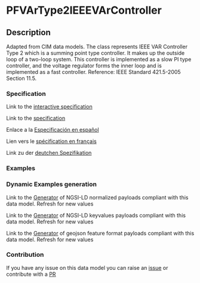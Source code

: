 # PFVArType2IEEEVArController

## Description 

Adapted from CIM data models. The class represents IEEE VAR Controller Type 2 which is a summing point type controller. It makes up the outside loop of a two-loop system. This controller is implemented as a slow PI type controller, and the voltage regulator forms the inner loop and is implemented as a fast controller.  Reference: IEEE Standard 421.5-2005 Section 11.5.
### Specification

Link to the [interactive specification](https://swagger.lab.fiware.org/?url=https://smart-data-models.github.io/dataModel.EnergyCIM/PFVArType2IEEEVArController/swagger.yaml)

Link to the [specification](https://smart-data-models.github.io/dataModel.EnergyCIM/PFVArType2IEEEVArController/doc/spec.md)

Enlace a la [Especificación en español](https://smart-data-models.github.io/dataModel.EnergyCIM/PFVArType2IEEEVArController/doc/spec_ES.md)

Lien vers le [spécification en français](https://smart-data-models.github.io/dataModel.EnergyCIM/PFVArType2IEEEVArController/doc/spec_FR.md)

Link zu der [deutchen Spezifikation](https://smart-data-models.github.io/dataModel.EnergyCIM/PFVArType2IEEEVArController/doc/spec_DE.md)
### Examples
### Dynamic Examples generation

Link to the [Generator](https://smartdatamodels.org/extra/ngsi-ld_generator_v0.92.php?schemaUrl=https://raw.githubusercontent.com/smart-data-models/dataModel.EnergyCIM/master/PFVArType2IEEEVArController/schema.json&email=info@smartdatamodels.org) of NGSI-LD normalized payloads compliant with this data model. Refresh for new values

Link to the [Generator](https://smartdatamodels.org/extra/ngsi-ld_generator_keyvalues_v0.92.php?schemaUrl=https://raw.githubusercontent.com/smart-data-models/dataModel.EnergyCIM/master/PFVArType2IEEEVArController/schema.json&email=info@smartdatamodels.org) of NGSI-LD keyvalues payloads compliant with this data model. Refresh for new values

Link to the [Generator](https://smartdatamodels.org/extra/geojson_features_generator_v1.0.php?schemaUrl=https://raw.githubusercontent.com/smart-data-models/dataModel.EnergyCIM/master/PFVArType2IEEEVArController/schema.json&email=info@smartdatamodels.org) of geojson feature format payloads compliant with this data model. Refresh for new values
### Contribution

 If you have any issue on this data model you can raise an [issue](https://github.com/smart-data-models/dataModel.EnergyCIM/issues)  or contribute with a [PR](https://github.com/smart-data-models/dataModel.EnergyCIM/pulls)